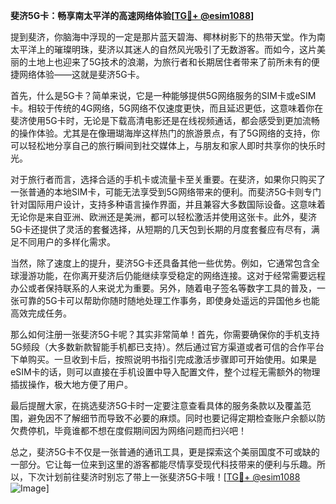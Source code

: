 **斐济5G卡：畅享南太平洋的高速网络体验[[TG💪+ @esim1088](https://t.me/s/esim1088)]**

提到斐济，你脑海中浮现的一定是那片蓝天碧海、椰林树影下的热带天堂。作为南太平洋上的璀璨明珠，斐济以其迷人的自然风光吸引了无数游客。而如今，这片美丽的土地上也迎来了5G技术的浪潮，为旅行者和长期居住者带来了前所未有的便捷网络体验——这就是斐济5G卡。

首先，什么是5G卡？简单来说，它是一种能够提供5G网络服务的SIM卡或eSIM卡。相较于传统的4G网络，5G网络不仅速度更快，而且延迟更低，这意味着你在斐济使用5G卡时，无论是下载高清电影还是在线视频通话，都会感受到更加流畅的操作体验。尤其是在像珊瑚海岸这样热门的旅游景点，有了5G网络的支持，你可以轻松地分享自己的旅行瞬间到社交媒体上，与朋友和家人即时共享你的快乐时光。

对于旅行者而言，选择合适的手机卡或流量卡至关重要。在斐济，如果你只购买了一张普通的本地SIM卡，可能无法享受到5G网络带来的便利。而斐济5G卡则专门针对国际用户设计，支持多种语言操作界面，并且兼容大多数国际设备。这意味着无论你是来自亚洲、欧洲还是美洲，都可以轻松激活并使用这张卡。此外，斐济5G卡还提供了灵活的套餐选择，从短期的几天包到长期的月度套餐应有尽有，满足不同用户的多样化需求。

当然，除了速度上的提升，斐济5G卡还具备其他一些优势。例如，它通常包含全球漫游功能，在你离开斐济后仍能继续享受稳定的网络连接。这对于经常需要远程办公或者保持联系的人来说尤为重要。另外，随着电子签名等数字工具的普及，一张可靠的5G卡可以帮助你随时随地处理工作事务，即使身处遥远的异国他乡也能高效完成任务。

那么如何注册一张斐济5G卡呢？其实非常简单！首先，你需要确保你的手机支持5G频段（大多数新款智能手机都已支持）。然后通过官方渠道或者可信的合作平台下单购买。一旦收到卡后，按照说明书指引完成激活步骤即可开始使用。如果是eSIM卡的话，则可以直接在手机设置中导入配置文件，整个过程无需额外的物理插拔操作，极大地方便了用户。

最后提醒大家，在挑选斐济5G卡时一定要注意查看具体的服务条款以及覆盖范围，避免因不了解细节而导致不必要的麻烦。同时也要记得定期检查账户余额以防欠费停机，毕竟谁都不想在度假期间因为网络问题而扫兴吧！

总之，斐济5G卡不仅是一张普通的通讯工具，更是探索这个美丽国度不可或缺的一部分。它让每一位来到这里的游客都能尽情享受现代科技带来的便利与乐趣。所以，下次计划前往斐济时别忘了带上一张斐济5G卡哦！[[TG💪+ @esim1088](https://t.me/s/esim1088) ![Image](https://i.postimg.cc/4NQfJmqS/Snipaste-2025-05-13-00-14-12.png)]